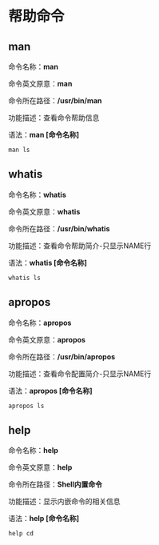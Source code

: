 # 帮助命令
## man

命令名称：**man**

命令英文原意：**man**

命令所在路径：**/usr/bin/man**

功能描述：查看命令帮助信息

语法：**man [命令名称]**

```shell
man ls
```

## whatis

命令名称：**whatis**

命令英文原意：**whatis**

命令所在路径：**/usr/bin/whatis**

功能描述：查看命令帮助简介-只显示NAME行

语法：**whatis [命令名称]**

```shell
whatis ls
```

## apropos

命令名称：**apropos**

命令英文原意：**apropos**

命令所在路径：**/usr/bin/apropos**

功能描述：查看命令配置简介-只显示NAME行

语法：**apropos [命令名称]**

```shell
apropos ls
```

## help

命令名称：**help**

命令英文原意：**help**

命令所在路径：**Shell内置命令**

功能描述：显示内嵌命令的相关信息

语法：**help [命令名称]**

```shell
help cd
```
